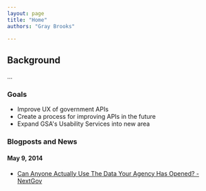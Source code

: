 ```yaml
---
layout: page
title: "Home"
authors: "Gray Brooks"

---
```


## Background

...

### Goals

* Improve UX of government APIs 
* Create a process for improving APIs in the future
* Expand GSA's Usability Services into new area

### Blogposts and News

#### May 9, 2014
* [Can Anyone Actually Use The Data Your Agency Has Opened? - NextGov](http://www.nextgov.com/technology-news/tech-insider/2014/05/can-anyone-actually-use-data-your-agency-has-opened/84202/?oref=voicesmodule)
